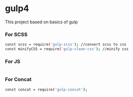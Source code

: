# gulp4
This project based on basics of gulp

### For SCSS
```bash
const scss = require('gulp-scss'); //convert scss to css
const minifyCSS = require('gulp-clean-css'); //minify css
```

### For JS
```bash
```

### For Concat
```bash
const concat = require('gulp-concat');
```
